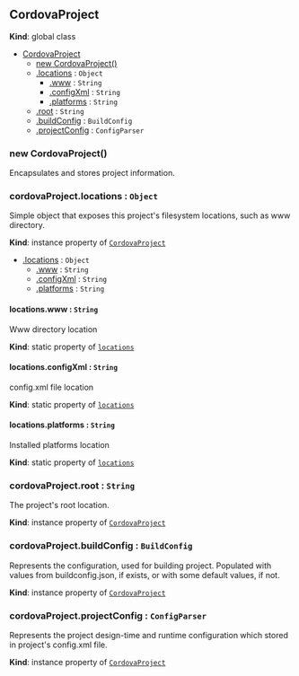 <a name="CordovaProject"></a>
## CordovaProject
**Kind**: global class  

* [CordovaProject](#CordovaProject)
  * [new CordovaProject()](#new_CordovaProject_new)
  * [.locations](#CordovaProject+locations) : <code>Object</code>
    * [.www](#CordovaProject+locations.www) : <code>String</code>
    * [.configXml](#CordovaProject+locations.configXml) : <code>String</code>
    * [.platforms](#CordovaProject+locations.platforms) : <code>String</code>
  * [.root](#CordovaProject+root) : <code>String</code>
  * [.buildConfig](#CordovaProject+buildConfig) : <code>BuildConfig</code>
  * [.projectConfig](#CordovaProject+projectConfig) : <code>ConfigParser</code>

<a name="new_CordovaProject_new"></a>
### new CordovaProject()
Encapsulates and stores project information.

<a name="CordovaProject+locations"></a>
### cordovaProject.locations : <code>Object</code>
Simple object that exposes this project's filesystem locations, such as www  directory.

**Kind**: instance property of <code>[CordovaProject](#CordovaProject)</code>  

* [.locations](#CordovaProject+locations) : <code>Object</code>
  * [.www](#CordovaProject+locations.www) : <code>String</code>
  * [.configXml](#CordovaProject+locations.configXml) : <code>String</code>
  * [.platforms](#CordovaProject+locations.platforms) : <code>String</code>

<a name="CordovaProject+locations.www"></a>
#### locations.www : <code>String</code>
Www directory location

**Kind**: static property of <code>[locations](#CordovaProject+locations)</code>  
<a name="CordovaProject+locations.configXml"></a>
#### locations.configXml : <code>String</code>
config.xml file location

**Kind**: static property of <code>[locations](#CordovaProject+locations)</code>  
<a name="CordovaProject+locations.platforms"></a>
#### locations.platforms : <code>String</code>
Installed platforms location

**Kind**: static property of <code>[locations](#CordovaProject+locations)</code>  
<a name="CordovaProject+root"></a>
### cordovaProject.root : <code>String</code>
The project's root location.

**Kind**: instance property of <code>[CordovaProject](#CordovaProject)</code>  
<a name="CordovaProject+buildConfig"></a>
### cordovaProject.buildConfig : <code>BuildConfig</code>
Represents the configuration, used for building project. Populated with  values from buildconfig.json, if exists, or with some default values,  if not.

**Kind**: instance property of <code>[CordovaProject](#CordovaProject)</code>  
<a name="CordovaProject+projectConfig"></a>
### cordovaProject.projectConfig : <code>ConfigParser</code>
Represents the project design-time and runtime configuration which stored in  project's config.xml file.

**Kind**: instance property of <code>[CordovaProject](#CordovaProject)</code>  
